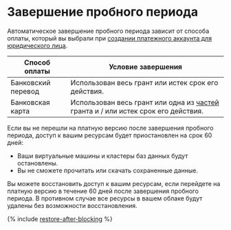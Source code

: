 # Завершение пробного периода



Автоматическое завершение пробного периода зависит от способа оплаты, который вы выбрали при [создании платежного аккаунта для юридического лица](../../../billing/quickstart/index.md).

Способ оплаты | Условие завершения
----- | -----  
Банковский перевод | Использован весь грант или истек срок его действия.
Банковская карта  | Использован весь грант или одна из [частей](../../usage-grant.md) гранта и / или истек срок его действия.



Если вы не перешли на платную версию после завершения пробного периода, доступ к вашим ресурсам будет приостановлен на срок 60 дней:
* Ваши виртуальные машины и кластеры баз данных будут остановлены.
* Вы не сможете прочитать или скачать сохраненные данные.

Вы можете восстановить доступ к вашим ресурсам, если перейдете на платную версию в течение 60 дней после завершения пробного периода. В противном случае все ресурсы в вашем облаке будут удалены без возможности восстановления.

{% include [restore-after-blocking](../../../_includes/restore-after-blocking.md) %}
